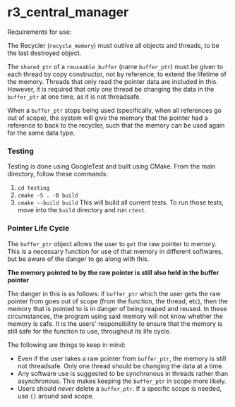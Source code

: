 # r3_central_manager

Requirements for use:

The Recycler (`recycle_memory`) must outlive all objects and threads, to be the last destroyed object.

The `shared_ptr` of a `reuseable_buffer` (name `buffer_ptr`) must be given to each thread by copy constructor, not by reference, to extend the lifetime of the memory. Threads that only read the pointer data are included in this. However, it is required that only one thread be changing the data in the `buffer_ptr` at one time, as it is not threadsafe.

When a `buffer_ptr` stops being used (specifically, when all references go out of scope), the system will give the memory that the pointer had a reference to back to the recycler, such that the memory can be used again for the same data type.

### Testing

Testing is done using GoogleTest and built using CMake. From the main directory, follow these commands:
1. `cd testing`
2. `cmake -S . -B build`
3. `cmake --build build`
This will build all current tests. To run those tests, move into the `build` directory and run `ctest`.

### Pointer Life Cycle

The `buffer_ptr` object allows the user to `get` the raw pointer to memory. This is a necessary function for use of that memory in different softwares, but be aware of the danger to go along with this.

**The memory pointed to by the raw pointer is still also held in the buffer pointer**

The danger in this is as follows: if `buffer_ptr` which the user gets the raw pointer from goes out of scope (from the function, the thread, etc), then the memory that is pointed to is in danger of being reaped and reused. In these circumstances, the program using said memory will not know whether the memory is safe. It is the users' responsibility to ensure that the memory is still safe for the function to use, throughout its life cycle. 

The following are things to keep in mind:
* Even if the user takes a raw pointer from `buffer_ptr`, the memory is still not threadsafe. Only one thread should be changing the data at a time.
* Any software use is suggested to be synchronous in threads rather than asynchronous. This makes keeping the `buffer_ptr` in scope more likely.
* Users should *never* delete a `buffer_ptr`. If a specific scope is needed, use `{}` around said scope.